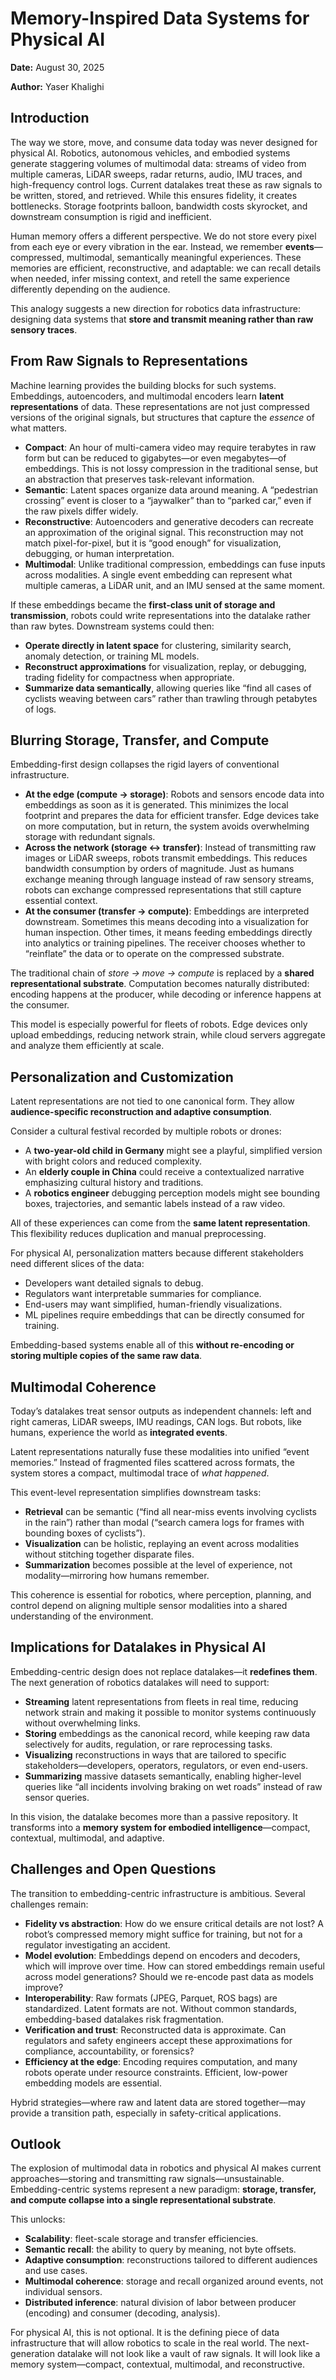 # Memory-Inspired Data Systems for Physical AI  
**Date:** August 30, 2025  

**Author:** Yaser Khalighi  

## Introduction  
The way we store, move, and consume data today was never designed for physical AI. Robotics, autonomous vehicles, and embodied systems generate staggering volumes of multimodal data: streams of video from multiple cameras, LiDAR sweeps, radar returns, audio, IMU traces, and high-frequency control logs. Current datalakes treat these as raw signals to be written, stored, and retrieved. While this ensures fidelity, it creates bottlenecks. Storage footprints balloon, bandwidth costs skyrocket, and downstream consumption is rigid and inefficient.  

Human memory offers a different perspective. We do not store every pixel from each eye or every vibration in the ear. Instead, we remember **events**—compressed, multimodal, semantically meaningful experiences. These memories are efficient, reconstructive, and adaptable: we can recall details when needed, infer missing context, and retell the same experience differently depending on the audience.  

This analogy suggests a new direction for robotics data infrastructure: designing data systems that **store and transmit meaning rather than raw sensory traces**.  

## From Raw Signals to Representations  
Machine learning provides the building blocks for such systems. Embeddings, autoencoders, and multimodal encoders learn **latent representations** of data. These representations are not just compressed versions of the original signals, but structures that capture the *essence* of what matters.  

- **Compact**: An hour of multi-camera video may require terabytes in raw form but can be reduced to gigabytes—or even megabytes—of embeddings. This is not lossy compression in the traditional sense, but an abstraction that preserves task-relevant information.  
- **Semantic**: Latent spaces organize data around meaning. A “pedestrian crossing” event is closer to a “jaywalker” than to “parked car,” even if the raw pixels differ widely.  
- **Reconstructive**: Autoencoders and generative decoders can recreate an approximation of the original signal. This reconstruction may not match pixel-for-pixel, but it is “good enough” for visualization, debugging, or human interpretation.  
- **Multimodal**: Unlike traditional compression, embeddings can fuse inputs across modalities. A single event embedding can represent what multiple cameras, a LiDAR unit, and an IMU sensed at the same moment.  

If these embeddings became the **first-class unit of storage and transmission**, robots could write representations into the datalake rather than raw bytes. Downstream systems could then:  

- **Operate directly in latent space** for clustering, similarity search, anomaly detection, or training ML models.  
- **Reconstruct approximations** for visualization, replay, or debugging, trading fidelity for compactness when appropriate.  
- **Summarize data semantically**, allowing queries like “find all cases of cyclists weaving between cars” rather than trawling through petabytes of logs.  

## Blurring Storage, Transfer, and Compute  
Embedding-first design collapses the rigid layers of conventional infrastructure.  

- **At the edge (compute → storage)**: Robots and sensors encode data into embeddings as soon as it is generated. This minimizes the local footprint and prepares the data for efficient transfer. Edge devices take on more computation, but in return, the system avoids overwhelming storage with redundant signals.  
- **Across the network (storage ↔ transfer)**: Instead of transmitting raw images or LiDAR sweeps, robots transmit embeddings. This reduces bandwidth consumption by orders of magnitude. Just as humans exchange meaning through language instead of raw sensory streams, robots can exchange compressed representations that still capture essential context.  
- **At the consumer (transfer → compute)**: Embeddings are interpreted downstream. Sometimes this means decoding into a visualization for human inspection. Other times, it means feeding embeddings directly into analytics or training pipelines. The receiver chooses whether to “reinflate” the data or to operate on the compressed substrate.  

The traditional chain of *store → move → compute* is replaced by a **shared representational substrate**. Computation becomes naturally distributed: encoding happens at the producer, while decoding or inference happens at the consumer.  

This model is especially powerful for fleets of robots. Edge devices only upload embeddings, reducing network strain, while cloud servers aggregate and analyze them efficiently at scale.  

## Personalization and Customization  
Latent representations are not tied to one canonical form. They allow **audience-specific reconstruction and adaptive consumption**.  

Consider a cultural festival recorded by multiple robots or drones:  

- A **two-year-old child in Germany** might see a playful, simplified version with bright colors and reduced complexity.  
- An **elderly couple in China** could receive a contextualized narrative emphasizing cultural history and traditions.  
- A **robotics engineer** debugging perception models might see bounding boxes, trajectories, and semantic labels instead of a raw video.  

All of these experiences can come from the **same latent representation**. This flexibility reduces duplication and manual preprocessing.  

For physical AI, personalization matters because different stakeholders need different slices of the data:  
- Developers want detailed signals to debug.  
- Regulators want interpretable summaries for compliance.  
- End-users may want simplified, human-friendly visualizations.  
- ML pipelines require embeddings that can be directly consumed for training.  

Embedding-based systems enable all of this **without re-encoding or storing multiple copies of the same raw data**.  

## Multimodal Coherence  
Today’s datalakes treat sensor outputs as independent channels: left and right cameras, LiDAR sweeps, IMU readings, CAN logs. But robots, like humans, experience the world as **integrated events**.  

Latent representations naturally fuse these modalities into unified “event memories.” Instead of fragmented files scattered across formats, the system stores a compact, multimodal trace of *what happened*.  

This event-level representation simplifies downstream tasks:  
- **Retrieval** can be semantic (“find all near-miss events involving cyclists in the rain”) rather than modal (“search camera logs for frames with bounding boxes of cyclists”).  
- **Visualization** can be holistic, replaying an event across modalities without stitching together disparate files.  
- **Summarization** becomes possible at the level of experience, not modality—mirroring how humans remember.  

This coherence is essential for robotics, where perception, planning, and control depend on aligning multiple sensor modalities into a shared understanding of the environment.  

## Implications for Datalakes in Physical AI  
Embedding-centric design does not replace datalakes—it **redefines them**. The next generation of robotics datalakes will need to support:  

- **Streaming** latent representations from fleets in real time, reducing network strain and making it possible to monitor systems continuously without overwhelming links.  
- **Storing** embeddings as the canonical record, while keeping raw data selectively for audits, regulation, or rare reprocessing tasks.  
- **Visualizing** reconstructions in ways that are tailored to specific stakeholders—developers, operators, regulators, or even end-users.  
- **Summarizing** massive datasets semantically, enabling higher-level queries like “all incidents involving braking on wet roads” instead of raw sensor queries.  

In this vision, the datalake becomes more than a passive repository. It transforms into a **memory system for embodied intelligence**—compact, contextual, multimodal, and adaptive.  

## Challenges and Open Questions  
The transition to embedding-centric infrastructure is ambitious. Several challenges remain:  

- **Fidelity vs abstraction**: How do we ensure critical details are not lost? A robot’s compressed memory might suffice for training, but not for a regulator investigating an accident.  
- **Model evolution**: Embeddings depend on encoders and decoders, which will improve over time. How can stored embeddings remain useful across model generations? Should we re-encode past data as models improve?  
- **Interoperability**: Raw formats (JPEG, Parquet, ROS bags) are standardized. Latent formats are not. Without common standards, embedding-based datalakes risk fragmentation.  
- **Verification and trust**: Reconstructed data is approximate. Can regulators and safety engineers accept these approximations for compliance, accountability, or forensics?  
- **Efficiency at the edge**: Encoding requires computation, and many robots operate under resource constraints. Efficient, low-power embedding models are essential.  

Hybrid strategies—where raw and latent data are stored together—may provide a transition path, especially in safety-critical applications.  

## Outlook  
The explosion of multimodal data in robotics and physical AI makes current approaches—storing and transmitting raw signals—unsustainable. Embedding-centric systems represent a new paradigm: **storage, transfer, and compute collapse into a single representational substrate**.  

This unlocks:  
- **Scalability**: fleet-scale storage and transfer efficiencies.  
- **Semantic recall**: the ability to query by meaning, not byte offsets.  
- **Adaptive consumption**: reconstructions tailored to different audiences and use cases.  
- **Multimodal coherence**: storage and recall organized around events, not individual sensors.  
- **Distributed inference**: natural division of labor between producer (encoding) and consumer (decoding, analysis).  

For physical AI, this is not optional. It is the defining piece of data infrastructure that will allow robotics to scale in the real world. The next-generation datalake will not look like a vault of raw signals. It will look like a memory system—compact, contextual, multimodal, and reconstructive.  
